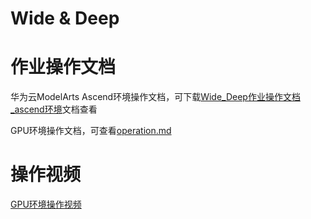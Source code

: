 # Wide & Deep

# 作业操作文档
华为云ModelArts Ascend环境操作文档，可下载[Wide_Deep作业操作文档_ascend环境](https://wide-deep-21.obs.cn-north-4.myhuaweicloud.com/Wide_Deep%E4%BD%9C%E4%B8%9A%E6%93%8D%E4%BD%9C%E6%96%87%E6%A1%A3_ascend%E7%8E%AF%E5%A2%83.docx)文档查看

GPU环境操作文档，可查看[operation.md](https://github.com/mindspore-ai/mindspore-21-days-tutorials/blob/main/chapter5/wide_deep_gpu/operation.md)

# 操作视频
[GPU环境操作视频](https://wide-deep-21.obs.cn-north-4.myhuaweicloud.com/%E6%93%8D%E4%BD%9C%E8%A7%86%E9%A2%91.mp4)